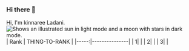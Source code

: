 ### Hi there 👋

<!--
**kinnareeladani/kinnareeladani** is a ✨ _special_ ✨ repository because its `README.md` (this file) appears on your GitHub profile.

Here are some ideas to get you started:

- 🔭 I’m currently working on ...
- 🌱 I’m currently learning ...
- 👯 I’m looking to collaborate on ...
- 🤔 I’m looking for help with ...
- 💬 Ask me about ...
- 📫 How to reach me: ...
- 😄 Pronouns: ...
- ⚡ Fun fact: ...
-->
Hi, I'm kinnaree Ladani.
<picture>
  <img alt="Shows an illustrated sun in light mode and a moon with stars in dark mode." src="/home/root292/Downloads/profile.jpeg">
</picture>
| Rank | THING-TO-RANK |
|-----:|---------------|
|     1|               |
|     2|               |
|     3|               |
